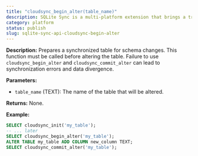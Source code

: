 ```yaml
---
title: "cloudsync_begin_alter(table_name)"
description: SQLite Sync is a multi-platform extension that brings a true local-first experience to your applications with minimal effort.
category: platform
status: publish
slug: sqlite-sync-api-cloudsync-begin-alter
---
```


**Description:** Prepares a synchronized table for schema changes. This function must be called before altering the table. Failure to use `cloudsync_begin_alter` and `cloudsync_commit_alter` can lead to synchronization errors and data divergence.

**Parameters:**

- `table_name` (TEXT): The name of the table that will be altered.

**Returns:** None.

**Example:**

```sql
SELECT cloudsync_init('my_table');
-- ... later
SELECT cloudsync_begin_alter('my_table');
ALTER TABLE my_table ADD COLUMN new_column TEXT;
SELECT cloudsync_commit_alter('my_table');
```

